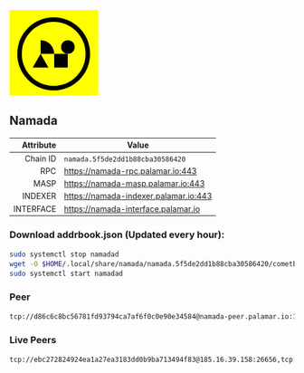 ![Logo](https://raw.githubusercontent.com/Pa1amar/mainnets/refs/heads/main/namada/logo.png)
## Namada
| Attribute | Value |
|----------:|-------|
| Chain ID         | `namada.5f5de2dd1b88cba30586420` |
| RPC  | https://namada-rpc.palamar.io:443 |
| MASP  | https://namada-masp.palamar.io:443 |
| INDEXER | https://namada-indexer.palamar.io:443 |
| INTERFACE | https://namada-interface.palamar.io |

### Download addrbook.json (Updated every hour):
```bash
sudo systemctl stop namadad
wget -O $HOME/.local/share/namada/namada.5f5de2dd1b88cba30586420/cometbft/config/addrbook.json https://storage.palamar.io/mainnet/namada/addrbook.json
sudo systemctl start namadad
```
### Peer
```bash
tcp://d86c6c8bc56781fd93794ca7af6f0c0e90e34584@namada-peer.palamar.io:16656
```














































































































































































































































































































































































































































































































































### Live Peers
```
tcp://ebc272824924ea1a27ea3183dd0b9ba713494f83@185.16.39.158:26656,tcp://5a7f398e1517fd661689449971a4ec26dd0bea5e@80.241.215.77:26656,tcp://1cb0c9813db48396b31976443a1cd88b73e0fb05@95.216.78.215:26656,tcp://f599bec873183d371ae22f89195d3ced22dda2f3@46.4.29.231:5000,tcp://7b2fcfb157212fe24797153b8dc30e05285285f4@212.83.33.148:26602,tcp://e461529f0cfc2520dbad23d402906924fef602f9@65.109.26.242:26656,tcp://df4fed252c4820880f86d82a359475c2c5d6448d@206.72.196.131:26656,tcp://509f1e843cf881650a4151aa804ddd7a7188e88f@195.201.197.246:32656,tcp://04affb50117ef548cbf7d1ddb1e6416dec0645ae@65.108.75.179:14656,tcp://cfd83ad8f226102c97a1221b696e0bc221b132f3@148.251.192.140:26656
```

